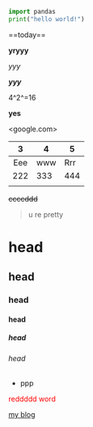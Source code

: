 ```Python
import pandas
print("hello world!")
```

==today==

**yryyy**

*yyy*

***yyy***

4^2^=16

__yes__

<google.com>

|  3   | 4    | 5    |
| :--: | ---- | ---- |
| Eee  | www  | Rrr  |
| 222  | 333  | 444  |
|      |      |      |

~~ccccddd~~

> u re pretty

# head

## head

### head

#### head

##### head

###### head

-   ppp

<font color="red">reddddd word<font>



[my blog](ichennn.github.io)













